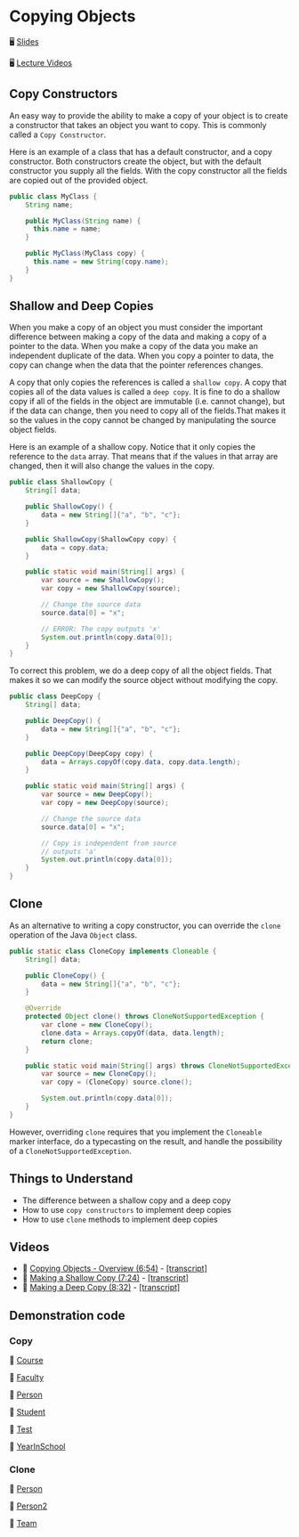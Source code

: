 # Copying Objects

🖥️ [Slides](https://docs.google.com/presentation/d/1TAl9a41zLMyQmuQTYgxmYct6gsWgWopc/edit?usp=sharing&ouid=114081115660452804792&rtpof=true&sd=true)

🖥️ [Lecture Videos](#videos)

## Copy Constructors

An easy way to provide the ability to make a copy of your object is to create a constructor that takes an object you want to copy. This is commonly called a `Copy Constructor`.

Here is an example of a class that has a default constructor, and a copy constructor. Both constructors create the object, but with the default constructor you supply all the fields. With the copy constructor all the fields are copied out of the provided object.

```java
public class MyClass {
    String name;

    public MyClass(String name) {
      this.name = name;
    }

    public MyClass(MyClass copy) {
      this.name = new String(copy.name);
    }
}
```

## Shallow and Deep Copies

When you make a copy of an object you must consider the important difference between making a copy of the data and making a copy of a pointer to the data. When you make a copy of the data you make an independent duplicate of the data. When you copy a pointer to data, the copy can change when the data that the pointer references changes.

A copy that only copies the references is called a `shallow copy`. A copy that copies all of the data values is called a `deep copy`. It is fine to do a shallow copy if all of the fields in the object are immutable (i.e. cannot change), but if the data can change, then you need to copy all of the fields.That makes it so the values in the copy cannot be changed by manipulating the source object fields.

Here is an example of a shallow copy. Notice that it only copies the reference to the `data` array. That means that if the values in that array are changed, then it will also change the values in the copy.

```java
public class ShallowCopy {
    String[] data;

    public ShallowCopy() {
        data = new String[]{"a", "b", "c"};
    }

    public ShallowCopy(ShallowCopy copy) {
        data = copy.data;
    }

    public static void main(String[] args) {
        var source = new ShallowCopy();
        var copy = new ShallowCopy(source);

        // Change the source data
        source.data[0] = "x";

        // ERROR: The copy outputs 'x'
        System.out.println(copy.data[0]);
    }
}
```

To correct this problem, we do a deep copy of all the object fields. That makes it so we can modify the source object without modifying the copy.

```java
public class DeepCopy {
    String[] data;

    public DeepCopy() {
        data = new String[]{"a", "b", "c"};
    }

    public DeepCopy(DeepCopy copy) {
        data = Arrays.copyOf(copy.data, copy.data.length);
    }

    public static void main(String[] args) {
        var source = new DeepCopy();
        var copy = new DeepCopy(source);

        // Change the source data
        source.data[0] = "x";

        // Copy is independent from source
        // outputs 'a'
        System.out.println(copy.data[0]);
    }
}
```

## Clone

As an alternative to writing a copy constructor, you can override the `clone` operation of the Java `Object` class.

```java
public static class CloneCopy implements Cloneable {
    String[] data;

    public CloneCopy() {
        data = new String[]{"a", "b", "c"};
    }

    @Override
    protected Object clone() throws CloneNotSupportedException {
        var clone = new CloneCopy();
        clone.data = Arrays.copyOf(data, data.length);
        return clone;
    }

    public static void main(String[] args) throws CloneNotSupportedException {
        var source = new CloneCopy();
        var copy = (CloneCopy) source.clone();

        System.out.println(copy.data[0]);
    }
}
```

However, overriding `clone` requires that you implement the `Cloneable` marker interface, do a typecasting on the result, and handle the possibility of a `CloneNotSupportedException`.

## Things to Understand

- The difference between a shallow copy and a deep copy
- How to use `copy constructors` to implement deep copies
- How to use `clone` methods to implement deep copies

## Videos

- 🎥 [Copying Objects - Overview (6:54)](https://byu.hosted.panopto.com/Panopto/Pages/Viewer.aspx?id=cfdfab1b-0c5b-4cdc-b40f-b19c011ca4cc) - [[transcript]](https://github.com/user-attachments/files/17737115/CS_240_Copying_Objects_Overview_Transcript.pdf)
- 🎥 [Making a Shallow Copy (7:24)](https://byu.hosted.panopto.com/Panopto/Pages/Viewer.aspx?id=eb6a8c67-9f61-4741-a099-b19c011ebcfe) - [[transcript]](https://github.com/user-attachments/files/17737145/CS_240_Copying_Objects_Shallow_Copy_Example_Transcript.pdf)
- 🎥 [Making a Deep Copy (8:32)](https://byu.hosted.panopto.com/Panopto/Pages/Viewer.aspx?id=3e36cfa7-d993-4460-a24b-b19c0121c62a) - [[transcript]](https://github.com/user-attachments/files/17737161/CS_240_Copying_Objects_Deep_Copy_Examples_Transcript.pdf)

## Demonstration code

### Copy

📁 [Course](example-code/Course.java)

📁 [Faculty](example-code/Faculty.java)

📁 [Person](example-code/Person.java)

📁 [Student](example-code/Student.java)

📁 [Test](example-code/Test.java)

📁 [YearInSchool](example-code/YearInSchool.java)

### Clone

📁 [Person](example-code/clone/Person.java)

📁 [Person2](example-code/clone/Person2.java)

📁 [Team](example-code/clone/Team.java)
